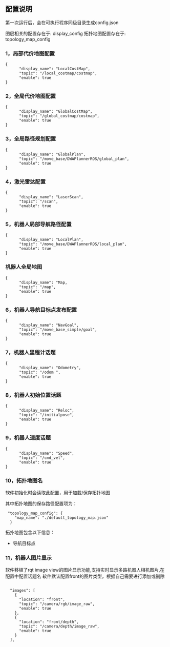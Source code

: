 ## 配置说明

第一次运行后，会在可执行程序同级目录生成config.json

图层相关的配置存在于:
display_config
拓扑地图配置存在于:
topology_map_config

### 1，局部代价地图配置

```
{
      "display_name": "LocalCostMap",
      "topic": "/local_costmap/costmap",
      "enable": true
}
```

### 2，全局代价地图配置

```
{
      "display_name": "GlobalCostMap",
      "topic": "/global_costmap/costmap",
      "enable": true
}
```
### 3，全局路径规划配置

```
{
      "display_name": "GlobalPlan",
      "topic": "/move_base/DWAPlannerROS/global_plan",
      "enable": true
}
```
### 4，激光雷达配置

```
{
      "display_name": "LaserScan",
      "topic": "/scan",
      "enable": true
}
```

### 5，机器人局部导航路径配置

```
{
      "display_name": "LocalPlan",
      "topic": "/move_base/DWAPlannerROS/local_plan",
      "enable": true
}
```

### 机器人全局地图

```
{
      "display_name": "Map,
      "topic": "/map",
      "enable": true
}
```

### 6，机器人导航目标点发布配置

```
{
      "display_name": "NavGoal",
      "topic": "/move_base_simple/goal",
      "enable": true
}
```
### 7，机器人里程计话题

```
{
      "display_name": "Odometry",
      "topic": "/odom ",
      "enable": true
}
```
### 8，机器人初始位置话题

```
{
      "display_name": "Reloc",
      "topic": "/initialpose",
      "enable": true
}
```
### 9，机器人速度话题

```
{
      "display_name": "Speed",
      "topic": "/cmd_vel",
      "enable": true
}
```


### 10，拓扑地图名

软件初始化时会读取此配置，用于加载/保存拓扑地图

其中拓扑地图的保存路径配置项为：

```
 "topology_map_config": {
    "map_name": "./default_topology_map.json"
  }

```
拓扑地图包含以下信息：
 - 导航目标点
  
### 11，机器人图片显示

软件移植了rqt image view的图片显示功能,支持实时显示多路机器人相机图片,在配置中配置话题名
软件默认配置front的图片类型，根据自己需要进行添加或删除

```

  "images": [
    {
      "location": "front",
      "topic": "/camera/rgb/image_raw",
      "enable": true
    },
    {
      "location": "front/depth",
      "topic": "/camera/depth/image_raw",
      "enable": true
    }
  ],

```